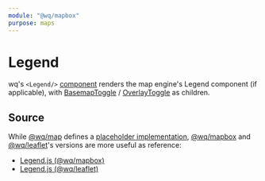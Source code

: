 ```yaml
---
module: "@wq/mapbox"
purpose: maps
---
```


# Legend

wq's `<Legend/>` [component] renders the map engine's Legend component (if applicable), with [BasemapToggle] / [OverlayToggle] as children.

## Source

While [@wq/map] defines a [placeholder implementation][map-src], [@wq/mapbox] and [@wq/leaflet]'s versions are more useful as reference:

 * [Legend.js (@wq/mapbox)][mapbox-src]
 * [Legend.js (@wq/leaflet)][leaflet-src]

[component]: ./index.md
[BasemapToggle]: ./BasemapToggle.md
[OverlayToggle]: ./OverlayToggle.md
[@wq/map]: ../@wq/map.md
[@wq/mapbox]: ../@wq/mapbox.md
[@wq/leaflet]: https://github.com/wq/wq.app/tree/main/packages/leaflet

[map-src]: https://github.com/wq/wq.app/blob/main/packages/map/src/components/Legend.js
[mapbox-src]: https://github.com/wq/wq.app/blob/main/packages/mapbox/src/components/Legend.js
[leaflet-src]: https://github.com/wq/wq.app/blob/main/packages/leaflet/src/components/Legend.js
